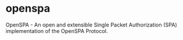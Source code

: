 # openspa
OpenSPA - An open and extensible Single Packet Authorization (SPA) implementation of the OpenSPA Protocol.

